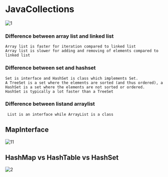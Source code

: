 # JavaCollections

![1](https://user-images.githubusercontent.com/24494133/42983259-59542568-8c03-11e8-94ef-35683ebfd111.PNG)

  ### Difference between array list and linked list <br />
  
  
	Array list is faster for iteration compared to linked list
	Array list is slower for adding and removing of elements compared to linked list
	
 ### Difference between set and hashset <br />
  
  
	Set is interface and HashSet is class which implements Set.
	A TreeSet is a set where the elements are sorted (and thus ordered), a HashSet is a set where the elements are not sorted or ordered.
	HashSet is typically a lot faster than a TreeSet
### Difference between listand arraylist <br />
  
     List is an interface while ArrayList is a class


## MapInterface
![11](https://user-images.githubusercontent.com/24494133/42983775-20b9d3a8-8c06-11e8-8573-fd8059f54169.PNG)

## HashMap vs HashTable vs HashSet
![2](https://user-images.githubusercontent.com/24494133/42985695-37274c88-8c10-11e8-92b5-912f80dbdbc8.PNG)

